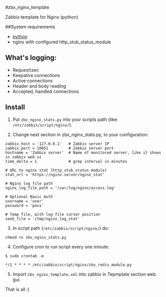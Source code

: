 #zbx_nginx_template

Zabbix template for Nginx (python)

##System requirements

- [python](http://www.python.org/downloads/)
- nginx with configured http_stub_status_module

## What's logging:

- Request\sec
- Keepalive connections
- Active connections
- Header and body reading
- Accepted, handled connections

## Install

1) Put `zbx_nginx_stats.py` into your scripts path (like: `/etc/zabbix/script/nginx/`).

2) Change next section in zbx_nginx_stats.py, to your configuration:

```
zabbix_host = '127.0.0.1'   # Zabbix server IP
zabbix_port = 10051         # Zabbix server port
hostname = 'Zabbix server'  # Name of monitored server, like it shows in zabbix web ui
time_delta = 1              # grep interval in minutes

# URL to nginx stat (http_stub_status_module)
stat_url = 'https://nginx.server/nginx_stat'

# Nginx log file path
nginx_log_file_path = '/var/log/nginx/access.log'

# Optional Basic Auth
username = 'user'
password = 'pass'

# Temp file, with log file cursor position
seek_file = '/tmp/nginx_log_stat'
```

3) In script path (`/etc/zabbix/script/nginx/`) do:
```
chmod +x zbx_nginx_stats.py
```

4) Configure cron to run script every one minute:
```
$ sudo crontab -e

*/1 * * * * /etc/zabbix/script/nginx/zbx_redis_module.py
```

5) Import `zbx_nginx_template.xml` into zabbix in Tepmplate section web gui.

That is all :)


